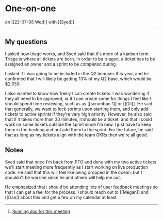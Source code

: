# One-on-one
on [[22-07-06 Wed]]
with [[Syed]]

---
## My questions
I asked how triage works, and Syed said that it's more of a kanban term. Triage is where all tickets are born. In order to be triaged, a ticket has to be assigned an owner and a sprint to be completed during.

I asked if I was going to be included in the Q2 bonuses this year, and he confirmed that I will likely be getting 10% of my Q2 base, which would be $2,050. 

I also wanted to know how freely I can create tickets. I was wondering if they all need to be approved, or if I can create some for things I feel like I should spend time reviewing, such as as [[scrumban 1]] or [[Git]]. He said that generally, we want to lock sprints upon starting them, and only add tickets to active sprints if they're very high priority. However, he also said that if it takes more than 30 minutes, it should be a ticket, and that I could work on some tickets outside the sprint since I'm new. I just have to keep them in the backlog and not add them to the sprint. For the future, he said that as long as my tickets align with the team OKRs then we're all good.

## Notes
Syed said that once I'm back from PTO and done with my two active tickets we'll start meeting more frequently as I start working on live production code. He said that this will feel like being dropped in the ocean, but I shouldn't be worried since he and others will help me out.

He emphasized that I should be attending lots of user feedback meetings so that I can get a feel for the process. I should reach out to [[Megan]] and [[Dan]] about this and get a few on my calendar at least. 

---
1. [Running doc for this meeting](https://docs.google.com/document/d/1QRwb62-m87UnrCY36HyqNDny2q0ACidA3RrsoFqBdlU/edit)